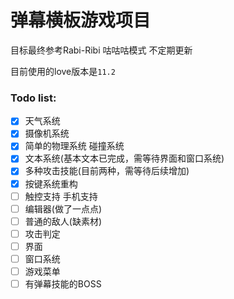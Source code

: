 # 弹幕横板游戏项目

目标最终参考Rabi-Ribi 咕咕咕模式 不定期更新

目前使用的love版本是`11.2`

### Todo list:
- [x] 天气系统
- [x] 摄像机系统
- [x] 简单的物理系统 碰撞系统
- [x] 文本系统(基本文本已完成，需等待界面和窗口系统)
- [x] 多种攻击技能(目前两种，需等待后续增加)
- [x] 按键系统重构
- [ ] 触控支持 手机支持
- [ ] 编辑器(做了一点点)
- [ ] 普通的敌人(缺素材)
- [ ] 攻击判定
- [ ] 界面
- [ ] 窗口系统
- [ ] 游戏菜单
- [ ] 有弹幕技能的BOSS
